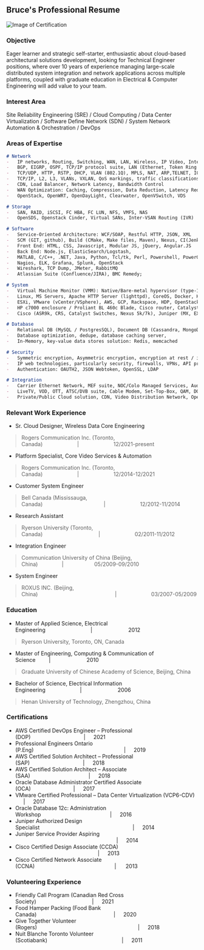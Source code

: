 ## Bruce's Professional Resume

![Image of Certification](https://gbcaptain.github.io/images/all.png)

### Objective

Eager learner and strategic self-starter, enthusiastic about cloud-based architectural solutions development, looking for Technical Engineer positions, where over 10 years of experience managing large-scale distributed system integration and network applications across multiple platforms, coupled with graduate education in Electrical & Computer Engineering will add value to your team.

### Interest Area

Site Reliability Engineering (SRE) / Cloud Computing / Data Center Virtualization / Software Define Network (SDN) / System Network Automation & Orchestration / DevOps

### Areas of Expertise
```markdown
# Network
-	IP networks, Routing, Switching, WAN, LAN, Wireless, IP Video, Internet, Hosting
-	BGP, EIGRP, OSPF, TCP/IP protocol suite, LAN (Ethernet, Token Ring and FDDI); WAN protocols (X.25, Frame Relay, and ATM); IP addressing (CIDR, Subnetting, VLSM)
-	TCP/UDP, HTTP, RSTP, DHCP, VLAN (802.1Q), MPLS, NAT, ARP,TELNET, ICMP, SSL
-	TCP/IP, L2, L3, VLANs, VXLAN, QoS markings, traffic classifications and prioritization, Layer 4-7 inspections
-	CDN, Load Balancer, Network Latency, Bandwidth Control
-	WAN Optimization: Caching, Compression, Data Reduction, Latency Reduction, QoS tagging, Packet coalescing, DNS query/record type/optimization
-	OpenStack, OpenWRT, OpenDayLight, Clearwater, OpenVSwitch, VDS 

# Storage
-	SAN, RAID, iSCSI, FC HBA, FC LUN, NFS, VMFS, NAS
-	OpenSDS, Openstack Cinder, Virtual SANs, Inter-VSAN Routing (IVR) 

# Software
-	Service-Oriented Architecture: WCF/SOAP, Restful HTTP, JSON, XML
-	SCM (GIT, github), Build (CMake, Make files, Maven), Nexus, CI(Jenkins)
-	Front End: HTML, CSS, Javascript, Modular JS, jQuery, Angular.JS
-	Back End: Node.js, ElasticSearch/Logstash, 
-	MATLAB, C/C++, .NET, Java, Python, Tcl/tk, Perl, Powershell, PowerGUI
-	Nagios, ELK, Grafana, Splunk, OpenStack
-	Wireshark, TCP Dump, JMeter, RabbitMQ
-	Atlassian Suite (Confluence/JIRA), BMC Remedy; 

# System
-	Virtual Machine Monitor (VMM): Native/Bare-metal hypervisor (type-1), hosted hypervisor (type-2)
-	Linux, MS Servers, Apache HTTP Server (lighttpd), CoreOS, Docker, Kubernetes, Mesos, Rancher
-	ESXi, VMware (vCenter/VSphere), AWS, GCP, Rackspace, HDP, OpenStack
-	HP c7000 enclosure / Proliant BL 460c Blade, Cisco router, Catalyst series switch; Cisco ASA 5500 Series, Firewall Pix 501,515, Cisco ACS server, F5 Load balancer (BIG IP), Citrix Netscaler
-	Cisco (ASR9k, CRS, Catalyst Switches, Nexus 5k/7k), Juniper (MX, EX, SRX), Alcatel-Lucent (7750) and A10 (AX) 

# Database
-	Relational DB (MySQL / PostgresSQL), Document DB (Cassandra, MongoDB, Couchbase Hadoop, MapReduce) 
-	Database optimization, dedupe, database caching server, 
-	In-Memory, key-value data stores solution: Redis, memcached 

# Security
-	Symmetric encryption, Asymmetric encryption, encryption at rest / in transit
-	IP web technologies, particularly security, firewalls, VPNs, API proxy, L2-VPN, IPsec, VPC
-	Authentication: OAUTH2, JSON Webtoken, OpenSSL, LDAP 

# Integration
-	Carrier Ethernet Network, MEF suite, NOC/Colo Managed Services, Audio/Visual CPE and IPTV
-	LiveTV, VOD, OTT, ATSC/DVB suite, Cable Modem, Set-Top-Box, QAM, DOCSIS/CMTS
-	Private/Public Cloud solution, CDN, Video Distribution Network, Openstack Mitaki HA, Terraform

```
### Relevant Work Experience

- Sr. Cloud Designer, Wireless Data Core Engineering
> Rogers Communication Inc. (Toronto, Canada)&emsp;&emsp;&emsp;&emsp;&emsp;&emsp;&ensp;|&emsp;&emsp;&emsp;&emsp;&emsp;&emsp;&ensp;12/2021-present

- Platform Specialist, Core Video Services & Automation
> Rogers Communication Inc. (Toronto, Canada)&emsp;&emsp;&emsp;&emsp;&emsp;&emsp;&ensp;|&emsp;&emsp;&emsp;&emsp;&emsp;&emsp;&ensp;12/2014-12/2021

- Customer System Engineer 
> Bell Canada (Mississauga, Canada)&emsp;&emsp;&emsp;&emsp;&emsp;&emsp;&emsp;&emsp;&emsp;&emsp;&emsp;&ensp;|&emsp;&emsp;&emsp;&emsp;&emsp;&emsp;&ensp;12/2012-11/2014

- Research Assistant 
> Ryerson University (Toronto, Canada)&emsp;&emsp;&emsp;&emsp;&emsp;&emsp;&emsp;&emsp;&emsp;&emsp;&ensp;|&emsp;&emsp;&emsp;&emsp;&emsp;&emsp;&ensp;02/2011-11/2012

- Integration Engineer
> Communication University of China (Beijing, China)&emsp;&emsp;&emsp;&emsp;&ensp;|&emsp;&emsp;&emsp;&emsp;&emsp;&ensp; 05/2009-09/2010

- System Engineer 
> ROXUS INC. (Beijing, China)&emsp;&emsp;&emsp;&emsp;&emsp;&emsp;&emsp;&emsp;&emsp;&emsp;&emsp;&emsp;&emsp;&emsp;&ensp;|&emsp;&emsp;&emsp;&emsp;&emsp;&emsp;&ensp;03/2007-05/2009


### Education
-	Master of Applied Science, Electrical Engineering&emsp;&emsp;&emsp;&emsp;&emsp;&emsp;&emsp;&emsp;&ensp;|&emsp;&emsp;&emsp;&emsp;&emsp;&emsp;&ensp; 2012
>    Ryerson University, Toronto, ON, Canada
-	Master of Engineering, Computing & Communication of Science&emsp;&emsp;&ensp;|&emsp;&emsp;&emsp;&emsp;&emsp;&emsp;&ensp; 2010
>    Graduate University of Chinese Academy of Science, Beijing, China  
-	Bachelor of Science, Electrical Information Engineering&emsp;&emsp;&emsp;&emsp;&emsp;&emsp;&ensp;|&emsp;&emsp;&emsp;&emsp;&emsp;&emsp;&ensp; 2006
>    Henan University of Technology, Zhengzhou, China  


### Certifications
-	AWS Certified DevOps Engineer – Professional (DOP)&emsp;&emsp;&emsp;&emsp;&emsp;&emsp;&emsp;&emsp;&emsp;&emsp;|&emsp;&ensp;2021
-	Professional Engineers Ontario (P.Eng)&emsp;&emsp;&emsp;&emsp;&emsp;&emsp;&emsp;&emsp;&emsp;&emsp;&emsp;&emsp;&emsp;&emsp;&emsp;&emsp;&emsp;|&emsp;&ensp;2019
-	AWS Certified Solution Architect – Professional (SAP)&emsp;&emsp;&emsp;&emsp;&emsp;&emsp;&emsp;&emsp;&emsp;&emsp;|&emsp;&ensp;2018
-	AWS Certified Solution Architect – Associate (SAA)&emsp;&emsp;&emsp;&emsp;&emsp;&emsp;&emsp;&emsp;&emsp;&emsp;&emsp;|&emsp;&ensp;2018
-	Oracle Database Administrator Certified Associate (OCA)&emsp;&emsp;&emsp;&emsp;&emsp;&emsp;&emsp;&emsp;|&emsp;&ensp;2017
-	VMware Certified Professional – Data Center Virtualization (VCP6-CDV) &emsp;&ensp;|&emsp;&ensp;2017
-	Oracle Database 12c: Administration Workshop&emsp;&emsp;&emsp;&emsp;&emsp;&emsp;&emsp;&emsp;&emsp;&emsp;&emsp;&emsp;&emsp;|&emsp;&ensp;2016
-	Juniper Authorized Design Specialist&emsp;&emsp;&emsp;&emsp;&emsp;&emsp;&emsp;&emsp;&emsp;&emsp;&emsp;&emsp;&emsp;&emsp;&emsp;&emsp;&emsp;&ensp;|&emsp;&ensp;2014
-	Juniper Service Provider Aspiring &emsp;&emsp;&emsp;&emsp;&emsp;&emsp;&emsp;&emsp;&emsp;&emsp;&emsp;&emsp;&emsp;&emsp;&emsp;&emsp;&emsp;&emsp;&emsp;|&emsp;&ensp;2014
-	Cisco Certified Design Associate (CCDA) &emsp;&emsp;&emsp;&emsp;&emsp;&emsp;&emsp;&emsp;&emsp;&emsp;&emsp;&emsp;&emsp;&emsp;&emsp;&ensp;|&emsp;&ensp;2013 
-	Cisco Certified Network Associate (CCNA)&emsp;&emsp;&emsp;&emsp;&emsp;&emsp;&emsp;&emsp;&emsp;&emsp;&emsp;&emsp;&emsp;&emsp;&emsp;|&emsp;&ensp; 2013


### Volunteering Experience
- Friendly Call Program (Canadian Red Cross Society)&emsp;&emsp;&emsp;&emsp;&emsp;&emsp;&emsp;&emsp;&emsp;&emsp;&ensp;|&emsp;&ensp;2021
- Food Hamper Packing (Food Bank Canada)&emsp;&emsp;&emsp;&emsp;&emsp;&emsp;&emsp;&emsp;&emsp;&emsp;&emsp;&emsp;&emsp;&emsp;&ensp;|&emsp;&ensp;2020
- Give Together Volunteer (Rogers)&emsp;&emsp;&emsp;&emsp;&emsp;&emsp;&emsp;&emsp;&emsp;&emsp;&emsp;&emsp;&emsp;&emsp;&emsp;&emsp;&emsp;&emsp;&emsp;|&emsp;&ensp;2018
- Nuit Blanche Toronto Volunteer (Scotiabank)&emsp;&emsp;&emsp;&emsp;&emsp;&emsp;&emsp;&emsp;&emsp;&emsp;&emsp;&emsp;&emsp;&emsp;|&emsp;&ensp;2011
